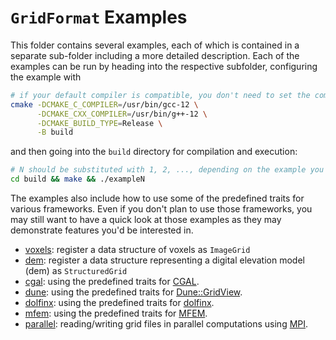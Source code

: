 <!-- SPDX-FileCopyrightText: 2022-2023 Dennis Gläser <dennis.glaeser@iws.uni-stuttgart.de> -->
<!-- SPDX-License-Identifier: CC-BY-4.0 -->

# `GridFormat` Examples

This folder contains several examples, each of which is contained in a separate sub-folder including a more detailed description.
Each of the examples can be run by heading into the respective subfolder, configuring the example with

```bash
# if your default compiler is compatible, you don't need to set the compiler paths
cmake -DCMAKE_C_COMPILER=/usr/bin/gcc-12 \
      -DCMAKE_CXX_COMPILER=/usr/bin/g++-12 \
      -DCMAKE_BUILD_TYPE=Release \
      -B build
```

and then going into the `build` directory for compilation and execution:

```bash
# N should be substituted with 1, 2, ..., depending on the example you want to run
cd build && make && ./exampleN
```

The examples also include how to use some of the predefined traits for various frameworks. Even if you don't plan to
use those frameworks, you may still want to have a quick look at those examples as they may demonstrate features you'd
be interested in.

- [voxels](./voxels): register a data structure of voxels as `ImageGrid`
- [dem](./dem): register a data structure representing a digital elevation model (dem) as `StructuredGrid`
- [cgal](./cgal): using the predefined traits for [CGAL](https://www.cgal.org/).
- [dune](./dune): using the predefined traits for [Dune::GridView](https://dune-project.org/).
- [dolfinx](./dolfinx): using the predefined traits for [dolfinx](https://github.com/FEniCS/dolfinx).
- [mfem](./mfem): using the predefined traits for [MFEM](https://mfem.org/).
- [parallel](./parallel): reading/writing grid files in parallel computations using [MPI](https://de.wikipedia.org/wiki/Message_Passing_Interface).

